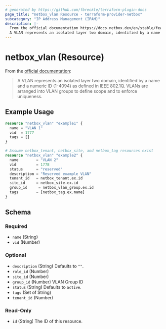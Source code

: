 ```yaml
---
# generated by https://github.com/fbreckle/terraform-plugin-docs
page_title: "netbox_vlan Resource - terraform-provider-netbox"
subcategory: "IP Address Management (IPAM)"
description: |-
  From the official documentation https://docs.netbox.dev/en/stable/features/vlans/#vlans:
  A VLAN represents an isolated layer two domain, identified by a name and a numeric ID (1-4094) as defined in IEEE 802.1Q. VLANs are arranged into VLAN groups to define scope and to enforce uniqueness.
---
```


# netbox_vlan (Resource)

From the [official documentation](https://docs.netbox.dev/en/stable/features/vlans/#vlans):

> A VLAN represents an isolated layer two domain, identified by a name and a numeric ID (1-4094) as defined in IEEE 802.1Q. VLANs are arranged into VLAN groups to define scope and to enforce uniqueness.

## Example Usage

```terraform
resource "netbox_vlan" "example1" {
  name = "VLAN 1"
  vid  = 1777
  tags = []
}

# Assume netbox_tenant, netbox_site, and netbox_tag resources exist
resource "netbox_vlan" "example2" {
  name        = "VLAN 2"
  vid         = 1778
  status      = "reserved"
  description = "Reserved example VLAN"
  tenant_id   = netbox_tenant.ex.id
  site_id     = netbox_site.ex.id
  group_id     = netbox_vlan_group.ex.id
  tags        = [netbox_tag.ex.name]
}
```

<!-- schema generated by tfplugindocs -->
## Schema

### Required

- `name` (String)
- `vid` (Number)

### Optional

- `description` (String) Defaults to `""`.
- `role_id` (Number)
- `site_id` (Number)
- `group_id` (Number) VLAN Group ID
- `status` (String) Defaults to `active`.
- `tags` (Set of String)
- `tenant_id` (Number)

### Read-Only

- `id` (String) The ID of this resource.


